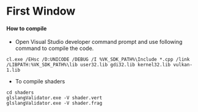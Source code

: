 First Window
============

#### How to compile

* Open Visual Studio developer command prompt and use following command to compile the code.

```
cl.exe /EHsc /D:UNICODE /DEBUG /I %VK_SDK_PATH%\Include *.cpp /link /LIBPATH:%VK_SDK_PATH%\lib user32.lib gdi32.lib kernel32.lib vulkan-1.lib
```

* To compile shaders
```
cd shaders
glslangValidator.exe -V shader.vert
glslangValidator.exe -V shader.frag
```
